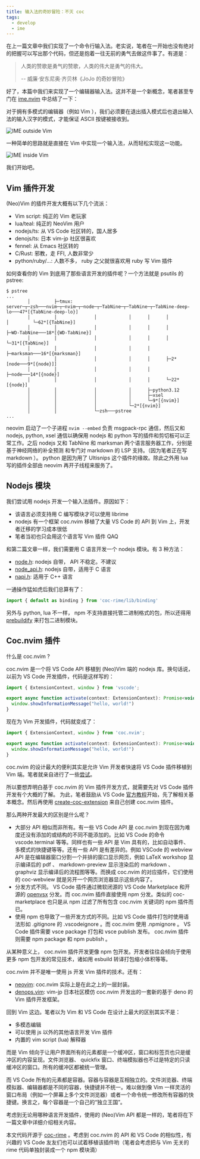 ```yaml
---
title: 输入法的奇妙冒险：不灭 coc
tags:
  - develop
  - ime
---
```


在上一篇文章中我们实现了一个命令行输入法。老实说，笔者在一开始也没有绝对的把握可以写出那个代码，但还是抱着一往无前的勇气去做这件事了。有道是：

> 人类的赞歌是勇气的赞歌，人类的伟大是勇气的伟大。
>
> -- 威廉·安东尼奥·齐贝林《JoJo 的奇妙冒险》

好了，本篇中我们来实现了一个编辑器输入法。这并不是一个新概念，笔者甚至专门在 [ime.nvim](https://github.com/Freed-Wu/ime.nvim) 中总结了一下：

对于拥有多模式的编辑器（例如 Vim ），我们必须要在退出插入模式后也退出输入法的输入汉字的模式，才能保证 ASCII 按键被接收到。

![IME outside Vim](https://github.com/user-attachments/assets/1f4ed782-9aa2-49ab-8ed7-be0c4a3f0c2a)

一种简单的思路就是直接在 Vim 中实现一个输入法，从而轻松实现这一功能。

![IME inside Vim](https://github.com/user-attachments/assets/e35e9848-ba5d-478c-be80-953830cd8a65)

我们开始吧。

## Vim 插件开发

(Neo)Vim 的插件开发大概有以下几个流派：

- Vim script: 纯正的 Vim 老玩家
- lua/teal: 纯正的 NeoVim 用户
- nodejs/ts: 从 VS Code 社区转的，国人居多
- denojs/ts: 日本 vim-jp 社区很喜欢
- fennel: 从 Emacs 社区转的
- C/Rust: 邪教，走 FFI, 人数非常少
- python/ruby/...: 人数不多， ruby 之父就很喜欢用 ruby 写 Vim 插件

如何查看你的 Vim 到底用了那些语言开发的插件呢？一个方法就是 psutils 的 pstree:

```shell
$ pstree
...
        │         ├─tmux: server─┬─zsh───nvim─┬─nvim─┬─node─┬─TabNine─┬─TabNine─┬─TabNine-deep-lo───47*[{TabNine-deep-lo}]
        │         │              │            │      │      │         │         └─62*[{TabNine}]
        │         │              │            │      │      │         ├─WD-TabNine───18*[{WD-TabNine}]
        │         │              │            │      │      │         └─31*[{TabNine}]
        │         │              │            │      │      ├─marksman───16*[{marksman}]
        │         │              │            │      │      ├─2*[node───9*[{node}]]
        │         │              │            │      │      ├─node───14*[{node}]
        │         │              │            │      │      └─22*[{node}]
        │         │              │            │      ├─python3.12
        │         │              │            │      ├─xsel
        │         │              │            │      └─9*[{nvim}]
        │         │              │            └─2*[{nvim}]
        │         │              └─zsh───pstree
...
```

neovim 启动了一个子进程 `nvim --embed` 负责 msgpack-rpc 通信，然后又和 nodejs,
python, xsel 通信以确保用 nodejs 和 python 写的插件和剪切板可以正常工作。之后
nodejs 又和 TabNine 和 marksman 两个语言服务器工作，分别是基于神经网络的补全预测
和专门对 markdown 的 LSP 支持。（因为笔者正在写 markdown ）。 python 是因为用了
Ultisnips 这个插件的缘故。除此之外用 lua 写的插件全部由 neovim 再开子线程来服务了。

## Nodejs 模块

我们尝试用 nodejs 开发一个输入法插件。原因如下：

- 该语言必须支持用 C 编写模块才可以使用 librime
- nodejs 有一个框架 coc.nvim 移植了大量 VS Code 的 API 到 Vim 上，开发者迁移的学习成本很低
- 笔者当初也只会用这个语言写 Vim 插件 QAQ

和第二篇文章一样，我们需要用 C 语言开发一个 nodejs 模块。有 3 种方法：

- [node.h](https://nodejs.org/api/addons.html): nodejs 自带， API 不稳定。不建议
- [node_api.h](https://nodejs.org/api/n-api.html): nodejs 自带，适用于 C 语言
- [napi.h](https://github.com/nodejs/node-addon-api): 适用于 C++ 语言

一通操作猛如虎后我们总算有了：

```js
import { default as binding } from 'coc-rime/lib/binding'
```

另外与 python, lua 不一样， npm 不支持直接托管二进制格式的包，所以还得用
[prebuildify](https://github.com/prebuild/prebuildify)
来打包二进制模块。

## Coc.nvim 插件

什么是 coc.nvim ?

coc.nvim 是一个将 VS Code API 移植到 (Neo)Vim 端的 nodejs 库。换句话说，以前为
VS Code 开发插件，代码是这样写的：

```js
import { ExtensionContext, window } from 'vscode';

export async function activate(context: ExtensionContext): Promise<void> {
  window.showInformationMessage("hello, world!")
}
```

现在为 Vim 开发插件，代码就变成了：

```js
import { ExtensionContext, window } from 'coc.nvim';

export async function activate(context: ExtensionContext): Promise<void> {
  window.showInformationMessage("hello, world!")
}
```

coc.nvim 的设计最大的便利其实是允许 Vim 开发者快速将 VS Code 插件移植到 Vim 端。笔者就亲自进行了一些[尝试](https://github.com/Freed-Wu?tab=repositories&q=coc)。

所以要想弄明白基于 coc.nvim 的 Vim 插件开发方式，就需要先对 VS Code 插件开发有个大概的了解。
为此，笔者鼓励从 VS Code [官方教程](https://code.visualstudio.com/api)开始，先了解相关基本概念。然后再使用 [create-coc-extension](https://github.com/fannheyward/create-coc-extension) 来自己创建 coc.nvim 插件。

那么两种开发最大的区别是什么呢？

- 大部分 API 相似而非所有。有一些 VS Code API 是 coc.nvim 到现在因为难度还没有添加的或结构的不同不能添加的。比如 VS Code 的命令 vscode.terminal 等等。同样也有一些 API 是 Vim 具有的，比如自动事件、多模式的快捷键等等。还有一些 API 是有差异的。例如 VSCode 的 webview API 是在编辑器窗口分割一个并排的窗口显示网页，例如 LaTeX workshop 显示编译后的 pdf 、 markdown-preview 显示渲染后的 markdown 、 graphviz 显示编译后的流程图等等。而换成 coc.nvim 的对应插件，它们使用的 coc-webview 就是另开一个网页浏览器显示这些内容了。
- 分发方式不同。 VS Code 插件通过微软闭源的 VS Code Marketplace 和开源的 [openvsx](https://github.com/eclipse/openvsx) 分发。而 coc.nvim 插件直接使用 npm 分发。类似的 coc-marketplace 也只是从 npm 过滤了所有包含 coc.nvim 关键词的 npm 插件而已。
- 使用 npm 也导致了一些开发方式的不同。比如 VS Code 插件打包时使用语法形如
.gitignore 的 .vscodeignore 。而 coc.nvim 使用 .npmignore 。 VS Code 插件需要 vsce package 打包和 vsce publish 发布。 coc.nvim 插件则需要 npm package 和 npm publish 。

从某种意义上， coc.nvim 插件开发更像 npm 包开发。开发者往往会倾向于使用更多 npm 包开发的常见技术，诸如用 esbuild 转译打包缩小体积等等。

coc.nvim 并不是唯一使用 js 开发 Vim 插件的技术。还有：

- [neovim](https://github.com/neoclide/neovim): coc.nvim 实际上是在此之上的一层封装。
- [denops.vim](https://github.com/vim-denops/denops.vim): vim-jp 日本社区模仿
coc.nvim 开发出的一套新的基于 deno 的 Vim 插件开发框架。

回到 Vim 这边。笔者以为 Vim 和 VS Code 在设计上最大的区别其实不是：

- 多模态编辑
- 可以使用 js 以外的其他语言开发 Vim 插件
- 内置的 vim script (lua) 解释器

而是 Vim 倾向于让用户界面所有的元素都是一个缓冲区，窗口和标签页也只是缓冲区的内容呈现。文件浏览器、 quickfix 窗口、终端模拟器也不过是特定的只读缓冲区的窗口。所有的缓冲区都被统一管理。

而 VS Code 所有的元素都是容器。容器与容器是互相独立的。文件浏览器、终端模拟器、编辑器都是不同的容器，快捷键并不统一。难以做到像 Vim 一样灵活的窗口布局（例如一个屏幕上多个文件浏览器）或者一个命令统一修改所有容器的快捷键。换言之，每个容器是一个自己的“独立王国”。

考虑到无论用哪种语言开发插件，使用的 (Neo)Vim API 都是一样的，笔者将在下一篇文章中详细介绍相关内容。

本文代码开源于 [coc-rime](https://github.com/tonyfettes/coc-rime) 。考虑到 coc.nvim 的 API 和 VS Code 的相似性，有兴趣的 VS Code 友友们也可以试着移植该插件哟（笔者会考虑把与 Vim 无关的 rime 代码单独封装成一个 npm 模块滴）
